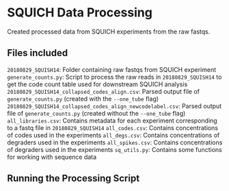 # SQUICH Data Processing
Created processed data from SQUICH experiments from the raw fastqs.

## Files included

`20180829_SQUISH14`: Folder containing raw fastqs from SQUICH experiment
`generate_counts.py`: Script to process the raw reads in `20180829_SQUISH14` to get the code count table used for downstream SQUICH analysis
`20180829_SQUISH14_collapsed_codes_align.csv`: Parsed output file of `generate_counts.py` (created with the `--one_tube` flag)
`20180829_SQUISH14_collapsed_codes_align_newcodelabel.csv`: Parsed output file of `generate_counts.py` (created without the `--one_tube` flag)
`all_libraries.csv`: Contains metadata for each experiment corresponding to a fastq file in `20180829_SQUISH14`
`all_codes.csv`: Contains concentrations of codes used in the experiments
`all_degs.csv`: Contains concentrations of degraders used in the experiments
`all_spikes.csv`: Contains concentrations of degraders used in the experiments
`sq_utils.py`: Contains some functions for working with sequence data


## Running the Processing Script